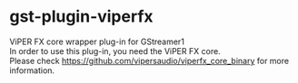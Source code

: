 # gst-plugin-viperfx
ViPER FX core wrapper plug-in for GStreamer1<br>
In order to use this plug-in, you need the ViPER FX core.<br>
Please check https://github.com/vipersaudio/viperfx_core_binary for more information.<br>

